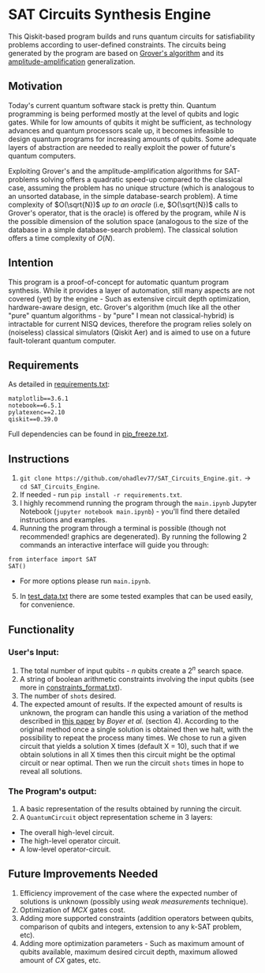 
# SAT Circuits Synthesis Engine

This Qiskit-based program builds and runs quantum circuits for satisfiability problems according to user-defined constraints.
The circuits being generated by the program are based on [Grover's algorithm](https://en.wikipedia.org/wiki/Grover%27s_algorithm) and its [amplitude-amplification](https://en.wikipedia.org/wiki/Amplitude_amplification) generalization.


##  Motivation
Today's current quantum software stack is pretty thin.
Quantum programming is being performed mostly at the level of qubits and logic gates.
While for low amounts of qubits it might be sufficient, 
as technology advances and quantum processors scale up, 
it becomes infeasible to design quantum programs for increasing amounts of qubits.
Some adequate layers of abstraction are needed to really exploit the power of future's quantum computers.

Exploiting Grover's and the amplitude-amplification algorithms for SAT-problems solving offers a quadratic speed-up compared to the classical case, assuming the problem has no unique structure (which is analogous to an unsorted database, in the simple database-search problem).
A time complexity of $O(\sqrt{N})$ *up to an oracle* (i.e, $O(\sqrt{N})$ calls to Grover's operator, that is the oracle) is offered by the program, while $N$ is the possible dimension of the solution space (analogous to the size of the database in a simple database-search problem).
The classical solution offers a time complexity of $O(N)$.

## Intention

This program is a proof-of-concept for automatic quantum program synthesis.
While it provides a layer of automation, still many aspects are not covered (yet) by the engine - Such as extensive circuit depth optimization, hardware-aware design, etc.
Grover's algorithm (much like all the other "pure" quantum algorithms - by "pure" I mean not classical-hybrid) is intractable for current NISQ devices, therefore the program relies solely on (noiseless) classical simulators (Qiskit Aer) and is aimed to use on a future fault-tolerant quantum computer.

## Requirements

As detailed in [requirements.txt](requirements.txt):
```
matplotlib==3.6.1
notebook==6.5.1
pylatexenc==2.10
qiskit==0.39.0
```

Full dependencies can be found in [pip_freeze.txt](pip_freeze.txt).


## Instructions

1. `git clone https://github.com/ohadlev77/SAT_Circuits_Engine.git.` -> `cd SAT_Circuits_Engine`.
2. If needed - run `pip install -r requirements.txt`.
3. I highly recommend running the program through the `main.ipynb` Jupyter Notebook (`jupyter notebook main.ipynb`) - you'll find there detailed instructions and examples.
4. Running the program through a terminal is possible (though not recommended! graphics are degenerated). By running the following 2 commands an interactive interface will guide you through:
```
from interface import SAT
SAT()
```
* For more options please run `main.ipynb`.
5. In [test_data.txt](test_data.txt) there are some tested examples that can be used easily, for convenience.
    
## Functionality

### User's Input:

1. The total number of input qubits - $n$ qubits create a $2^n$ search space.
2. A string of boolean arithmetic constraints involving the input qubits (see more in [constraints_format.txt](constraints_format.txt)).
3. The number of `shots` desired.
3. The expected amount of results. If the expected amount of results is unknown, the program can handle this using a variation of the method described in [this paper](https://arxiv.org/abs/quant-ph/9605034) by *Boyer et al.* (section 4). According to the original method once a single solution is obtained then we halt, with the possibility to repeat the process many times. We chose to run a given circuit that yields a solution X times (default X = 10), such that if we obtain solutions in all X times then this circuit might be the optimal circuit or near optimal. Then we run the circuit `shots` times in hope to reveal all solutions.

### The Program's output:
1. A basic representation of the results obtained by running the circuit.
2. A `QuantumCircuit` object representation scheme in 3 layers:
* The overall high-level circuit.
* The high-level operator circuit.
* A low-level operator-circuit.

## Future Improvements Needed

1. Efficiency improvement of the case where the expected number of solutions is unknown (possibly using *weak measurements* technique).
2. Optimization of $MCX$ gates cost.
3. Adding more supported constraints (addition operators between qubits, comparison of qubits and integers, extension to any k-SAT problem, etc).
4. Adding more optimization parameters - Such as maximum amount of qubits available, maximum desired circuit depth, maximum allowed amount of $CX$ gates, etc.
